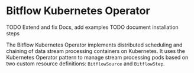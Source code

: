 # Bitflow Kubernetes Operator

TODO Extend and fix Docs, add examples
TODO document installation steps

The Bitflow Kubernetes Operator implements distributed scheduling and chaining of data stream processing containers on Kubernetes.
It uses the Kubernetes Operator pattern to manage stream processing pods based on two custom resource definitions: `BitflowSource` and `BitflowStep`.
